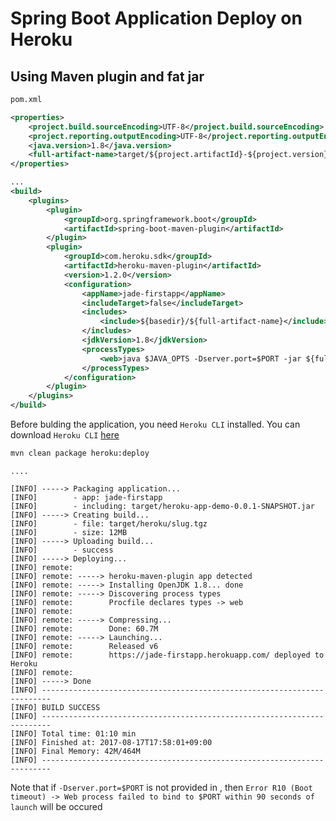 # Spring Boot Application Deploy on Heroku
## Using Maven plugin and fat jar

```xml
pom.xml

<properties>
	<project.build.sourceEncoding>UTF-8</project.build.sourceEncoding>
	<project.reporting.outputEncoding>UTF-8</project.reporting.outputEncoding>
	<java.version>1.8</java.version>
	<full-artifact-name>target/${project.artifactId}-${project.version}.jar</full-artifact-name>
</properties>

...
<build>
	<plugins>
		<plugin>
			<groupId>org.springframework.boot</groupId>
			<artifactId>spring-boot-maven-plugin</artifactId>
		</plugin>
		<plugin>
			<groupId>com.heroku.sdk</groupId>
			<artifactId>heroku-maven-plugin</artifactId>
			<version>1.2.0</version>
			<configuration>
				<appName>jade-firstapp</appName>
				<includeTarget>false</includeTarget>
				<includes>
					<include>${basedir}/${full-artifact-name}</include>
				</includes>
				<jdkVersion>1.8</jdkVersion>
				<processTypes>
					<web>java $JAVA_OPTS -Dserver.port=$PORT -jar ${full-artifact-name}</web>
				</processTypes>
			</configuration>
		</plugin>
	</plugins>
</build>
```

Before bulding the application, you need `Heroku CLI` installed. You can download `Heroku CLI` [here](https://devcenter.heroku.com/articles/heroku-cli)

```sh
mvn clean package heroku:deploy
```
```
....

[INFO] -----> Packaging application...
[INFO]        - app: jade-firstapp
[INFO]        - including: target/heroku-app-demo-0.0.1-SNAPSHOT.jar
[INFO] -----> Creating build...
[INFO]        - file: target/heroku/slug.tgz
[INFO]        - size: 12MB
[INFO] -----> Uploading build...
[INFO]        - success
[INFO] -----> Deploying...
[INFO] remote: 
[INFO] remote: -----> heroku-maven-plugin app detected
[INFO] remote: -----> Installing OpenJDK 1.8... done
[INFO] remote: -----> Discovering process types
[INFO] remote:        Procfile declares types -> web
[INFO] remote: 
[INFO] remote: -----> Compressing...
[INFO] remote:        Done: 60.7M
[INFO] remote: -----> Launching...
[INFO] remote:        Released v6
[INFO] remote:        https://jade-firstapp.herokuapp.com/ deployed to Heroku
[INFO] remote: 
[INFO] -----> Done
[INFO] ------------------------------------------------------------------------
[INFO] BUILD SUCCESS
[INFO] ------------------------------------------------------------------------
[INFO] Total time: 01:10 min
[INFO] Finished at: 2017-08-17T17:58:01+09:00
[INFO] Final Memory: 42M/464M
[INFO] ------------------------------------------------------------------------

```


Note that if `-Dserver.port=$PORT` is not provided in <processType>, then `Error R10 (Boot timeout) -> Web process failed to bind to $PORT within 90 seconds of launch` will be occured
